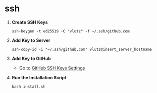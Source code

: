 # ssh

1. **Create SSH Keys**
    ```shell
    ssh-keygen -t ed25519 -C "vlutz" -f ~/.ssh/github.com
    ```

2. **Add Key to Server**
    ```shell
    ssh-copy-id -i "~/.ssh/github.com" vlutz@insert_server_hostname
    ```

3. **Add Key to GitHub**
   - Go to [GitHub SSH Keys Settings](https://github.com/settings/keys)

4. **Run the Installation Script**
    ```shell
    bash install.sh
    ```